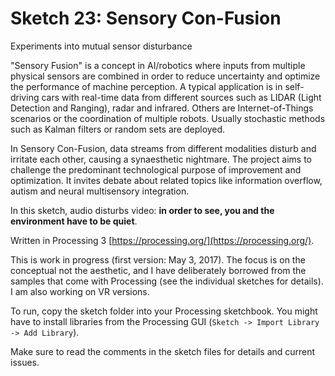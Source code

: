 # Sketch 23: Sensory Con-Fusion 
Experiments into mutual sensor disturbance

"Sensory Fusion" is a concept in AI/robotics where inputs from multiple physical sensors are combined in order to reduce uncertainty and optimize the performance of machine perception. A typical application is in self-driving cars with real-time data from different sources such as LIDAR (Light Detection and Ranging), radar and infrared. Others are Internet-of-Things scenarios or the coordination of multiple robots. Usually stochastic methods such as Kalman filters or random sets are deployed. 

In Sensory Con-Fusion, data streams from different modalities disturb and irritate each other, causing a synaesthetic nightmare. The project aims to challenge the predominant technological purpose of improvement and optimization. It invites debate about related topics like information overflow, autism and neural multisensory integration.

In this sketch, audio disturbs video: **in order to see, you and the environment have to be quiet**.

Written in Processing 3 [https://processing.org/](https://processing.org/).

This is work in progress (first version: May 3, 2017). The focus is on the conceptual not the aesthetic, and I have deliberately borrowed from the samples that come with Processing (see the individual sketches for details). I am also working on VR versions.

To run, copy the sketch folder into your Processing sketchbook. You might have to install libraries from the Processing GUI (`Sketch -> Import Library -> Add Library`).

Make sure to read the comments in the sketch files for details and current issues.
